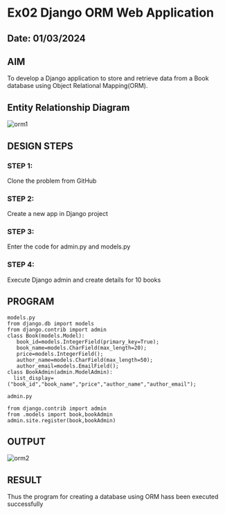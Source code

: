 # Ex02 Django ORM Web Application
## Date: 01/03/2024

## AIM
To develop a Django application to store and retrieve data from a Book database using Object Relational Mapping(ORM).

## Entity Relationship Diagram


![orm1](https://github.com/pradxxsh/ORM/assets/131758539/3a50b18f-3d4f-4fec-ab34-6a24dd4f052f)


## DESIGN STEPS

### STEP 1:
Clone the problem from GitHub

### STEP 2:
Create a new app in Django project

### STEP 3:
Enter the code for admin.py and models.py

### STEP 4:
Execute Django admin and create details for 10 books

## PROGRAM
```
models.py
from django.db import models
from django.contrib import admin
class Book(models.Model):
   book_id=models.IntegerField(primary_key=True);
   book_name=models.CharField(max_length=20);
   price=models.IntegerField();
   author_name=models.CharField(max_length=50);
   author_email=models.EmailField();
class BookAdmin(admin.ModelAdmin):
  list_display=("book_id","book_name","price","author_name","author_email");

admin.py

from django.contrib import admin
from .models import book,bookAdmin
admin.site.register(book,bookAdmin)
```

## OUTPUT

![orm2](https://github.com/pradxxsh/ORM/assets/131758539/6015d9e6-5a2a-4c06-a191-afd8b8ffe552)


## RESULT
Thus the program for creating a database using ORM hass been executed successfully
